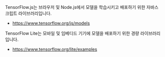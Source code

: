TensorFlow.js는 브라우저 및 Node.js에서 모델을 학습시키고 배포하기 위한 자바스크립트 라이브러리입니다.

- https://www.tensorflow.org/js/models


TensorFlow Lite는 모바일 및 임베디드 기기에 모델을 배포하기 위한 경량 라이브러리입니다.

- https://www.tensorflow.org/lite/examples

